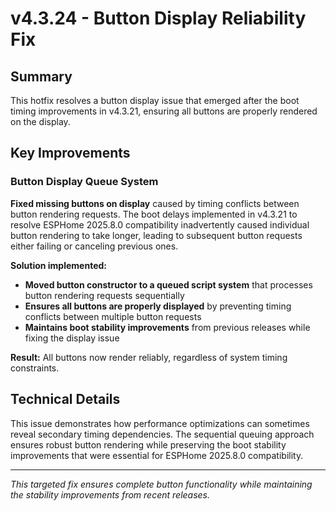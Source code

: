 # v4.3.24 - Button Display Reliability Fix

## Summary

This hotfix resolves a button display issue that emerged after the boot timing improvements in v4.3.21,
ensuring all buttons are properly rendered on the display.

## Key Improvements

### Button Display Queue System

**Fixed missing buttons on display** caused by timing conflicts between button rendering requests.
The boot delays implemented in v4.3.21 to resolve ESPHome 2025.8.0 compatibility inadvertently caused individual button rendering to take longer,
leading to subsequent button requests either failing or canceling previous ones.

**Solution implemented:**
- **Moved button constructor to a queued script system** that processes button rendering requests sequentially
- **Ensures all buttons are properly displayed** by preventing timing conflicts between multiple button requests
- **Maintains boot stability improvements** from previous releases while fixing the display issue

**Result:** All buttons now render reliably, regardless of system timing constraints.

## Technical Details

This issue demonstrates how performance optimizations can sometimes reveal secondary timing dependencies.
The sequential queuing approach ensures robust button rendering while preserving the boot stability improvements that were essential for ESPHome 2025.8.0 compatibility.

---

*This targeted fix ensures complete button functionality while maintaining the stability improvements from recent releases.*
